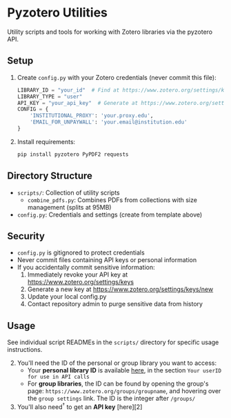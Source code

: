 # Pyzotero Utilities

Utility scripts and tools for working with Zotero libraries via the pyzotero API.

## Setup
1. Create `config.py` with your Zotero credentials (never commit this file):
    ```python
    LIBRARY_ID = "your_id"  # Find at https://www.zotero.org/settings/keys (your userID number)
    LIBRARY_TYPE = "user"
    API_KEY = "your_api_key"  # Generate at https://www.zotero.org/settings/keys/new
    CONFIG = {
        'INSTITUTIONAL_PROXY': 'your.proxy.edu',
        'EMAIL_FOR_UNPAYWALL': 'your.email@institution.edu'
    }
    ```

2. Install requirements:
    ```bash
    pip install pyzotero PyPDF2 requests
    ```

## Directory Structure
- `scripts/`: Collection of utility scripts
  - `combine_pdfs.py`: Combines PDFs from collections with size management (splits at 95MB)
- `config.py`: Credentials and settings (create from template above)

## Security
- `config.py` is gitignored to protect credentials
- Never commit files containing API keys or personal information
- If you accidentally commit sensitive information:
  1. Immediately revoke your API key at https://www.zotero.org/settings/keys
  2. Generate a new key at https://www.zotero.org/settings/keys/new
  3. Update your local config.py
  4. Contact repository admin to purge sensitive data from history

## Usage
See individual script READMEs in the `scripts/` directory for specific usage instructions.


2. You'll need the ID of the personal or group library you want to access:
    - Your **personal library ID** is available [here](https://www.zotero.org/settings/keys), in the section `Your userID for use in API calls`
    - For **group libraries**, the ID can be found by opening the group's page: `https://www.zotero.org/groups/groupname`, and hovering over the `group settings` link. The ID is the integer after `/groups/`
3. You'll also need<sup>†</sup> to get an **API key** [here][2]